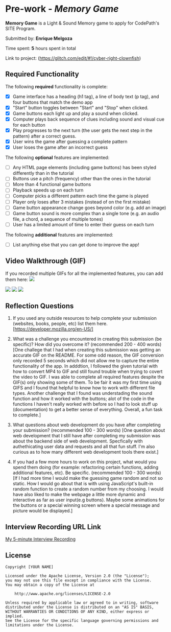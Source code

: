 # Pre-work - *Memory Game*

**Memory Game** is a Light & Sound Memory game to apply for CodePath's SITE Program. 

Submitted by: **Enrique Melgoza**

Time spent: **5** hours spent in total

Link to project: (https://glitch.com/edit/#!/cyber-right-clownfish)

## Required Functionality

The following **required** functionality is complete:

* [x] Game interface has a heading (h1 tag), a line of body text (p tag), and four buttons that match the demo app
* [x] "Start" button toggles between "Start" and "Stop" when clicked. 
* [x] Game buttons each light up and play a sound when clicked. 
* [x] Computer plays back sequence of clues including sound and visual cue for each button
* [x] Play progresses to the next turn (the user gets the next step in the pattern) after a correct guess. 
* [x] User wins the game after guessing a complete pattern
* [x] User loses the game after an incorrect guess

The following **optional** features are implemented:

* [ ] Any HTML page elements (including game buttons) has been styled differently than in the tutorial
* [ ] Buttons use a pitch (frequency) other than the ones in the tutorial
* [ ] More than 4 functional game buttons
* [ ] Playback speeds up on each turn
* [ ] Computer picks a different pattern each time the game is played
* [ ] Player only loses after 3 mistakes (instead of on the first mistake)
* [ ] Game button appearance change goes beyond color (e.g. add an image)
* [ ] Game button sound is more complex than a single tone (e.g. an audio file, a chord, a sequence of multiple tones)
* [ ] User has a limited amount of time to enter their guess on each turn

The following **additional** features are implemented:

- [ ] List anything else that you can get done to improve the app!

## Video Walkthrough (GIF)

If you recorded multiple GIFs for all the implemented features, you can add them here:
![](https://i.imgur.com/WcEOi62.gif)

![](https://i.imgur.com/uNGNcD5.gif)
![](gif3-link-here)
![](gif4-link-here)

## Reflection Questions
1. If you used any outside resources to help complete your submission (websites, books, people, etc) list them here. 
[https://developer.mozilla.org/en-US/]

2. What was a challenge you encountered in creating this submission (be specific)? How did you overcome it? (recommended 200 - 400 words) 
[One challege that I had when creating this submission was getting an accurate GIF on the README. For some odd reason, the GIF conversion only recorded 5 seconds which did not allow me to capture the entire functionality of the app. In adddtion, I followed the given tutorial with how to convert MP4 to GIF and still found trouble when trying to covert the video to GIF. I was able to complete all required features despite the GIF(s) only showing some of them. To be fair it was my first time using GIFS and I found that helpful to know how to work with different file types. Another challenge that I found was understading the sound function and how it worked with the buttons; alot of the code in the functions I haven't really worked with before so I had to look stuff up (documentation) to get a better sense of everything. Overall, a fun task to complete.]

3. What questions about web development do you have after completing your submission? (recommended 100 - 300 words) 
[One question about web development that I still have after completing my submission was about the backend side of web development. Specfically with authethicating user data and requests and all that fun stuff. I'm also curious as to how many different web development tools there exist.]

4. If you had a few more hours to work on this project, what would you spend them doing (for example: refactoring certain functions, adding additional features, etc). Be specific. (recommended 100 - 300 words) 
[If I had more time I would make the guessing game random and not so static. How I would go about that is with using JavaScript's built-in random function to create a random number from my choosing. I would have also liked to make the webpage a little more dynamic and interactive as far as user input(e.g buttons). Maybe some animations for the buttons or a special winning screen where a special message and picture would be displayed.]



## Interview Recording URL Link

[My 5-minute Interview Recording](https://www.loom.com/share/517f25a2c6de4524984fec5f029a369b)


## License

    Copyright [YOUR NAME]

    Licensed under the Apache License, Version 2.0 (the "License");
    you may not use this file except in compliance with the License.
    You may obtain a copy of the License at

        http://www.apache.org/licenses/LICENSE-2.0

    Unless required by applicable law or agreed to in writing, software
    distributed under the License is distributed on an "AS IS" BASIS,
    WITHOUT WARRANTIES OR CONDITIONS OF ANY KIND, either express or implied.
    See the License for the specific language governing permissions and
    limitations under the License.

